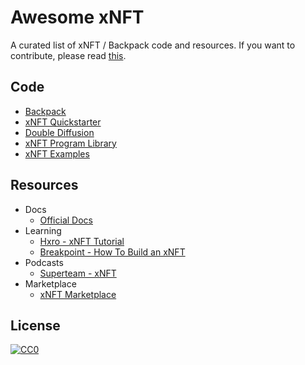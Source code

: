 # Awesome xNFT

A curated list of xNFT / Backpack code and resources.
If you want to contribute, please read [this](CONTRIBUTING.md).

## Code

* [Backpack](https://github.com/coral-xyz/backpack)
* [xNFT Quickstarter](https://github.com/coral-xyz/xnft-quickstart)
* [Double Diffusion](https://github.com/Gajesh2007/double-diffusion)
* [xNFT Program Library](https://github.com/coral-xyz/xnft-program-library)
* [xNFT Examples](https://github.com/coral-xyz/backpack/tree/master/examples)

## Resources

* Docs
  * [Official Docs](https://docs.xnft.gg)
* Learning
  * [Hxro - xNFT Tutorial](https://youtu.be/g5TkzQRGwS4)
  * [Breakpoint - How To Build an xNFT](https://www.youtube.com/watch?v=C3Hie3AhYRU)
* Podcasts
  * [Superteam - xNFT](https://www.youtube.com/watch?v=GC0U8noMATc)
* Marketplace
  * [xNFT Marketplace](https://xnft.gg)
## License

[![CC0](https://licensebuttons.net/p/zero/1.0/88x31.png)](https://creativecommons.org/publicdomain/zero/1.0/)
